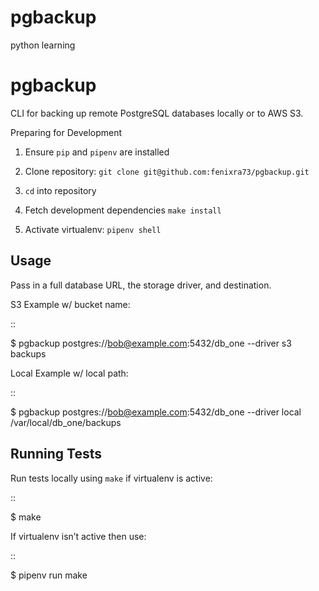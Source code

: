 # pgbackup
python learning 

pgbackup
========

CLI for backing up remote PostgreSQL databases locally or to AWS S3.


Preparing for Development


1. Ensure ``pip`` and ``pipenv`` are installed

2. Clone repository: ``git clone git@github.com:fenixra73/pgbackup.git``

3. ``cd`` into repository

4. Fetch development dependencies ``make install``

5. Activate virtualenv: ``pipenv shell``


Usage
-----

Pass in a full database URL, the storage driver, and destination.


S3 Example w/ bucket name:


::


$ pgbackup postgres://bob@example.com:5432/db_one --driver s3 backups

Local Example w/ local path:


::


$ pgbackup postgres://bob@example.com:5432/db_one --driver local /var/local/db_one/backups


Running Tests
-------------


Run tests locally using ``make`` if virtualenv is active:


::


$ make

If virtualenv isn’t active then use:


::


$ pipenv run make
